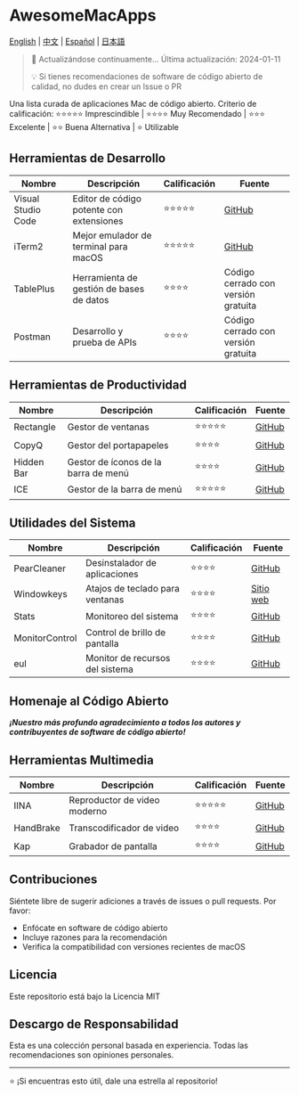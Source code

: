 # AwesomeMacApps
[English](README.md) | [中文](README_CN.md) | [Español](README_Es.md)  | [日本語](README_Jp.md)
> 📢 Actualizándose continuamente... Última actualización: 2024-01-11
> 
> 💡 Si tienes recomendaciones de software de código abierto de calidad, no dudes en crear un Issue o PR

Una lista curada de aplicaciones Mac de código abierto. Criterio de calificación: ⭐️⭐️⭐️⭐️⭐️ Imprescindible | ⭐️⭐️⭐️⭐️ Muy Recomendado | ⭐️⭐️⭐️ Excelente | ⭐️⭐️ Buena Alternativa | ⭐️ Utilizable

## Herramientas de Desarrollo

| Nombre | Descripción | Calificación | Fuente |
|------|-------------|--------|--------|
| Visual Studio Code | Editor de código potente con extensiones | ⭐️⭐️⭐️⭐️⭐️ | [GitHub](https://github.com/microsoft/vscode) |
| iTerm2 | Mejor emulador de terminal para macOS | ⭐️⭐️⭐️⭐️⭐️ | [GitHub](https://github.com/gnachman/iTerm2) |
| TablePlus | Herramienta de gestión de bases de datos | ⭐️⭐️⭐️⭐️ | Código cerrado con versión gratuita |
| Postman | Desarrollo y prueba de APIs | ⭐️⭐️⭐️⭐️ | Código cerrado con versión gratuita |

## Herramientas de Productividad

| Nombre | Descripción | Calificación | Fuente |
|------|-------------|--------|--------|
| Rectangle | Gestor de ventanas | ⭐️⭐️⭐️⭐️⭐️ | [GitHub](https://github.com/rxhanson/Rectangle) |
| CopyQ | Gestor del portapapeles | ⭐️⭐️⭐️⭐️ | [GitHub](https://github.com/hluk/CopyQ) |
| Hidden Bar | Gestor de íconos de la barra de menú | ⭐️⭐️⭐️⭐️ | [GitHub](https://github.com/dwarvesf/hidden) |
| ICE | Gestor de la barra de menú | ⭐️⭐️⭐️⭐️⭐️ | [GitHub](https://github.com/jordanbaird/Ice) |

## Utilidades del Sistema

| Nombre | Descripción | Calificación | Fuente |
|------|-------------|--------|------------|
| PearCleaner | Desinstalador de aplicaciones | ⭐️⭐️⭐️⭐️ | [GitHub](https://github.com/alienator88/Pearcleaner) |
| Windowkeys | Atajos de teclado para ventanas | ⭐️⭐️⭐️⭐️ | [Sitio web](https://www.apptorium.com/windowkeys) |
| Stats | Monitoreo del sistema | ⭐️⭐️⭐️⭐️ | [GitHub](https://github.com/exelban/stats) |
| MonitorControl | Control de brillo de pantalla | ⭐️⭐️⭐️⭐️ | [GitHub](https://github.com/MonitorControl/MonitorControl) |
| eul | Monitor de recursos del sistema | ⭐️⭐️⭐️⭐️ | [GitHub](https://github.com/gao-sun/eul) |

## Homenaje al Código Abierto

**_¡Nuestro más profundo agradecimiento a todos los autores y contribuyentes de software de código abierto!_**

## Herramientas Multimedia

| Nombre | Descripción | Calificación | Fuente |
|------|-------------|--------|--------|
| IINA | Reproductor de video moderno | ⭐️⭐️⭐️⭐️⭐️ | [GitHub](https://github.com/iina/iina) |
| HandBrake | Transcodificador de video | ⭐️⭐️⭐️⭐️ | [GitHub](https://github.com/HandBrake/HandBrake) |
| Kap | Grabador de pantalla | ⭐️⭐️⭐️⭐️ | [GitHub](https://github.com/wulkano/kap) |

## Contribuciones

Siéntete libre de sugerir adiciones a través de issues o pull requests. Por favor:
- Enfócate en software de código abierto
- Incluye razones para la recomendación
- Verifica la compatibilidad con versiones recientes de macOS

## Licencia

Este repositorio está bajo la Licencia MIT

## Descargo de Responsabilidad

Esta es una colección personal basada en experiencia. Todas las recomendaciones son opiniones personales.

---

⭐️ ¡Si encuentras esto útil, dale una estrella al repositorio!